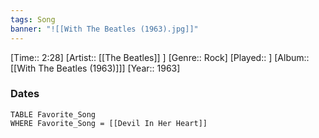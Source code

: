 ```yaml
---
tags: Song  
banner: "![[With The Beatles (1963).jpg]]"
---
```

[Time:: 2:28]
[Artist:: [[The Beatles]] ]
[Genre:: Rock]
[Played:: ]
[Album:: [[With The Beatles (1963)]]]
[Year:: 1963]
### Dates
````dataview
TABLE Favorite_Song
WHERE Favorite_Song = [[Devil In Her Heart]]
````